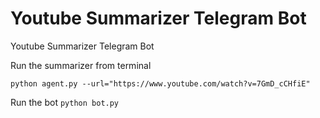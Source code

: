 # Youtube Summarizer Telegram Bot
Youtube Summarizer Telegram Bot

Run the summarizer from terminal

```python agent.py --url="https://www.youtube.com/watch?v=7GmD_cCHfiE"```

Run the bot
```python bot.py```
